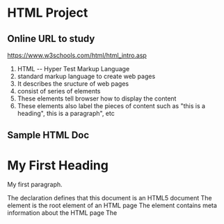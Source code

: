 # HTML Project

## Online URL to study
https://www.w3schools.com/html/html_intro.asp

1) HTML -- Hyper Test Markup Language
2) standard markup language to create web pages
3) It describes the sructure of web pages
4) consist of series of elements
5) These elements tell browser how to display the content
6) These elements also label the pieces of content such as "this is a heading", this is a paragraph", etc

## Sample HTML Doc

<!DOCTYPE html>
<html>
<head>
<title>Page Title</title>
</head>
<body>

<h1>My First Heading</h1>
<p>My first paragraph.</p>

</body>
</html>

The <!DOCTYPE html> declaration defines that this document is an HTML5 document
The <html> element is the root element of an HTML page
The <head> element contains meta information about the HTML page
The <title> element specifies a title for the HTML page (which is shown in the browser's title bar or in the page's tab)
The <body> element defines the document's body, and is a container for all the visible contents, such as headings, paragraphs, images, hyperlinks, tables, lists, etc.
The <h1> element defines a large heading
The <p> element defines a paragraph

## HTML Elements

An HTML element is defined by a start tag, some content, and an end tag:

<tagname>Content goes here...</tagname>

The HTML element is everything from the start tag to the end tag:

<h1>My First Heading</h1>
<p>My first paragraph.</p>

Note: Some HTML elements have no content (like the <br> element). These elements are called empty elements. Empty elements do not have an end tag!

So here you can basically svae the above sample HTML file as .html extention and then try to open that file using browser and you can see the content in the body tag displayed in the browser.
We have put the above sample doc file in "sample.html" file.

We have to start HTML Basics from above mentioned link.

